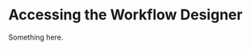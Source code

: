 [title]: # (Accessing the Workflow Designer)
[tags]: # (XXX)
[priority]: # (5747)
# Accessing the Workflow Designer
Something here.
